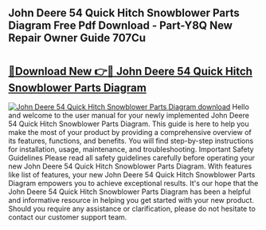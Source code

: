 ## John Deere 54 Quick Hitch Snowblower Parts Diagram Free Pdf Download - Part-Y8Q New Repair Owner Guide 707Cu

# <h2><a href="http://dfmzm1.blite.top/?on=John+Deere+54+Quick+Hitch+Snowblower+Parts+Diagram">🔗Download New 👉🔴 John Deere 54 Quick Hitch Snowblower Parts Diagram</a></h2>

[![John Deere 54 Quick Hitch Snowblower Parts Diagram download](https://i.imgur.com/lujVjoI.png)](http://dfmzm1.blite.top/?on=John+Deere+54+Quick+Hitch+Snowblower+Parts+Diagram)
Hello and welcome to the user manual for your newly implemented John Deere 54 Quick Hitch Snowblower Parts Diagram. This guide is here to help you make the most of your product by providing a comprehensive overview of its features, functions, and benefits. You will find step-by-step instructions for installation, usage, maintenance, and troubleshooting. Important Safety Guidelines Please read all safety guidelines carefully before operating your new John Deere 54 Quick Hitch Snowblower Parts Diagram. With features like list of features, your new John Deere 54 Quick Hitch Snowblower Parts Diagram empowers you to achieve exceptional results. It's our hope that the John Deere 54 Quick Hitch Snowblower Parts Diagram has been a helpful and informative resource in helping you get started with your new product. Should you require any assistance or clarification, please do not hesitate to contact our customer support team.
